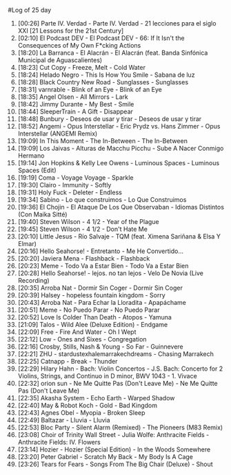 #Log of 25 day

1. [00:26] Parte IV. Verdad - Parte IV. Verdad - 21 lecciones para el siglo XXI [21 Lessons for the 21st Century]
1. [02:10] El Podcast DEV - El Podcast DEV - 66: If It Isn't the Consequences of My Own F*cking Actions
1. [18:20] La Barranca - El Alacrán - El Alacrán (feat. Banda Sinfónica Municipal de Aguascalientes)
1. [18:23] Cut Copy - Freeze, Melt - Cold Water
1. [18:24] Helado Negro - This Is How You Smile - Sabana de luz
1. [18:28] Black Country New Road - Sunglasses - Sunglasses
1. [18:31] varnrable - Blink of an Eye - Blink of an Eye
1. [18:35] Angel Olsen - All Mirrors - Lark
1. [18:42] Jimmy Durante - My Best - Smile
1. [18:44] SleeperTrain - A Gift - Disappear
1. [18:48] Bunbury - Deseos de usar y tirar - Deseos de usar y tirar
1. [18:52] Angemi - Opus Interstellar - Eric Prydz vs. Hans Zimmer - Opus Interstellar (ANGEMI Remix)
1. [19:09] In This Moment - The In-Between - The In-Between
1. [19:09] Los Jaivas - Alturas de Macchu Picchu - Sube A Nacer Conmigo Hermano
1. [19:14] Jon Hopkins & Kelly Lee Owens - Luminous Spaces - Luminous Spaces (Edit)
1. [19:19] Coma - Voyage Voyage - Sparkle
1. [19:30] Clairo - Immunity - Softly
1. [19:31] Holy Fuck - Deleter - Endless
1. [19:34] Sabino - Lo que construimos - Lo Que Construimos
1. [19:36] El Chojin - El Ataque De Los Que Observaban - Idiomas Distintos (Con Maika Sitté)
1. [19:40] Steven Wilson - 4 1/2 - Year of the Plague
1. [19:45] Steven Wilson - 4 1/2 - Don't Hate Me
1. [20:10] Little Jesus - Río Salvaje - TQM (feat. Ximena Sariñana & Elsa Y Elmar)
1. [20:16] Hello Seahorse! - Entretanto - Me He Convertido...
1. [20:20] Javiera Mena - Flashback - Flashback
1. [20:23] Meme - Todo Va a Estar Bien - Todo Va a Estar Bien
1. [20:28] Hello Seahorse! - lejos. no tan lejos - Velo De Novia (Live Recording)
1. [20:35] Arroba Nat - Dormir Sin Coger - Dormir Sin Coger
1. [20:39] Halsey - hopeless fountain kingdom - Sorry
1. [20:43] Arroba Nat - Para Echar la Lloradita - Apapáchame
1. [20:51] Meme - No Puedo Parar - No Puedo Parar
1. [20:52] Love Is Colder Than Death - Atopos - Yamuna
1. [21:09] Talos - Wild Alee (Deluxe Edition) - Endgame
1. [22:09] Free - Fire And Water - Oh I Wept
1. [22:12] Low - Ones and Sixes - Congregation
1. [22:16] Crosby, Stills, Nash & Young - So Far - Guinnevere
1. [22:21] ZHU - stardustexhalemarrakechdreams - Chasing Marrakech
1. [22:25] Catnapp - Break - Thunder
1. [22:29] Hilary Hahn - Bach: Violin Concertos - J.S. Bach: Concerto for 2 Violins, Strings, and Continuo in D minor, BWV 1043 - 1. Vivace
1. [22:32] orion sun - Ne Me Quitte Pas (Don't Leave Me) - Ne Me Quitte Pas (Don't Leave Me)
1. [22:35] Akasha System - Echo Earth - Warped Shadow
1. [22:40] May & Robot Koch - Gold - Bad Kingdom
1. [22:43] Agnes Obel - Myopia - Broken Sleep
1. [22:49] Baltazar - Lluvia - Lluvia
1. [22:53] Bloc Party - Silent Alarm (Remixed) - The Pioneers (M83 Remix)
1. [23:08] Choir of Trinity Wall Street - Julia Wolfe: Anthracite Fields - Anthracite Fields: IV. Flowers
1. [23:14] Hozier - Hozier (Special Edition) - In the Woods Somewhere
1. [23:20] Peter Gabriel - Scratch My Back - My Body Is A Cage
1. [23:26] Tears for Fears - Songs From The Big Chair (Deluxe) - Shout
